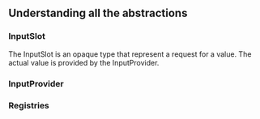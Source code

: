 ## Understanding all the abstractions

### InputSlot

The InputSlot is an opaque type that represent a request for a value. 
The actual value is provided by the InputProvider.

### InputProvider

### Registries